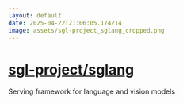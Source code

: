 ```yaml
---
layout: default
date: 2025-04-22T21:06:05.174214
image: assets/sgl-project_sglang_cropped.png
---
```


# [sgl-project/sglang](https://github.com/sgl-project/sglang)

Serving framework for language and vision models
